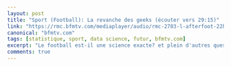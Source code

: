 ```yaml
---
layout: post
title: "Sport (Football): La revanche des geeks (écouter vers 29:15)"
link: "https://rmc.bfmtv.com/mediaplayer/audio/rmc-2703-l-afterfoot-22h-23h-463139.html"
canonical: "bfmtv.com"
tags: [statistique, sport, data science, futur, bfmtv.com]
excerpt: "Le football est-il une science exacte? et plein d'autres questions dans ce podcast et magazine (So Foot n°164)"
comments: true
---
```

